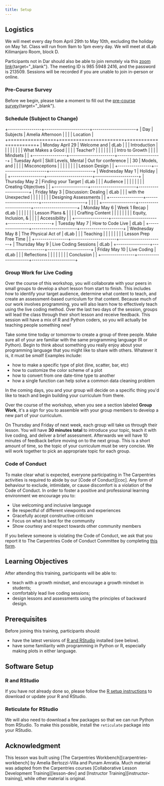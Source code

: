 ```yaml
---
title: Setup
---
```


## Logistics

We will meet every day from April 29th to May 10th, excluding the
holiday on May 1st. Class will run from 9am to 1pm every day. We will
meet at dLab Kilimanjaro Room, block D.

Participants not in Dar should also be able to join remotely via this
[zoom
link](https://zoom.us/j/98559482416?pwd=UzA3ZVFJNS9ZRnFYamhhUW1RVG5QUT09){target="_blank"}.
The meeting ID is 985 5948 2416, and the password is 213509. Sessions
will be recorded if you are unable to join in-person or online.

### Pre-Course Survey

Before we begin, please take a moment to fill out the [pre-course
survey](https://forms.gle/1eyZ96SjfWD9SLvc9){target="_blank"}.

### Schedule (Subject to Change)

+-----------------+-----------------------+----------------------+
| Day             | Subjects              | Amelia Afternoon     |
|                 |                       | Location             |
+=================+=======================+======================+
| Monday April 29 | Welcome and           | dLab                 |
|                 | Introduction          |                      |
|                 |                       |                      |
|                 | What Makes a Good     |                      |
|                 | Teacher?              |                      |
|                 |                       |                      |
|                 | Intro to Growth       |                      |
|                 | Mindsets              |                      |
+-----------------+-----------------------+----------------------+
| Tuesday April   | Skill Levels, Mental  | Out for conference   |
| 30              | Models, and           |                      |
|                 | Misconceptions        |                      |
|                 |                       |                      |
|                 | Lesson Design         |                      |
+-----------------+-----------------------+----------------------+
| Wednesday May 1 | Holiday               |                      |
+-----------------+-----------------------+----------------------+
| Thursday May 2  | Finding your Target   | dLab                 |
|                 | Audience              |                      |
|                 |                       |                      |
|                 | Creating Objectives   |                      |
+-----------------+-----------------------+----------------------+
| Friday May 3    | Discussion: Dealing   | dLab                 |
|                 | with the Unexpected   |                      |
|                 |                       |                      |
|                 | Designing Assessments |                      |
+-----------------+-----------------------+----------------------+
|                 |                       |                      |
+-----------------+-----------------------+----------------------+
| Monday May 6    | Week 1 Recap          | dLab                 |
|                 |                       |                      |
|                 | Lesson Plans &        |                      |
|                 | Crafting Content      |                      |
|                 |                       |                      |
|                 | Equity, Inclusion, &  |                      |
|                 | Accessibility         |                      |
+-----------------+-----------------------+----------------------+
| Tuesday May 7   | How to Code Live      | dLab                 |
+-----------------+-----------------------+----------------------+
| Wednesday May 8 | The Physical Act of   | dLab                 |
|                 | Teaching              |                      |
|                 |                       |                      |
|                 | Lesson Prep Free Time |                      |
+-----------------+-----------------------+----------------------+
| Thursday May 9  | Live Coding Sessions  | dLab                 |
+-----------------+-----------------------+----------------------+
| Friday May 10   | Live Coding           | dLab                 |
|                 | Reflections           |                      |
|                 |                       |                      |
|                 | Conclusion            |                      |
+-----------------+-----------------------+----------------------+

### Group Work for Live Coding

Over the course of this workshop, you will collaborate with your peers
in small groups to develop a short lesson from start to finish. This
includes how to identify your target audience, determine what content to
teach, and create an assessment-based curriculum for that content.
Because much of our work involves programming, you will also learn how
to effectively teach using the live coding method. Over the last two
days of the session, groups will lead the class through their short
lesson and receive feedback. This session will have a mix of R and
Python coders, so you will actually be teaching people something new!

Take some time today or tomorrow to create a group of three people. Make
sure all of your are familiar with the same programming language (R or
Python). Begin to think about something you really enjoy about your
programming language that you might like to share with others. Whatever
it is, it must be *small*! Examples include:

-   how to make a specific type of plot (line, scatter, bar, etc)
-   how to customize the color scheme of a plot
-   how to convert from one date-time type to another
-   how a single function can help solve a common data cleaning problem

In the coming days, you and your group will decide on a specific thing
you'd like to teach and begin building your curriculum from there.

Over the course of the workshop, when you see a section labeled **Group
Work**, it's a sign for you to assemble with your group members to
develop a new part of your curriculum.

On Thursday and Friday of next week, each group will take us through
their lesson. You will have **30 minutes total** to introduce your
topic, teach it with live coding, and deliver a brief assessment.
Afterwards we will have 10 minutes of feedback before moving on to the
next group. This is a short amount of time, so the topic of your
curriculum must be very concise. We will work together to pick an
appropriate topic for each group.

### Code of Conduct

To make clear what is expected, everyone participating in The
Carpentries activities is required to abide by our [Code of
Conduct][coc]. Any form of behaviour to exclude, intimidate, or cause
discomfort is a violation of the Code of Conduct. In order to foster a
positive and professional learning environment we encourage you to:

-   Use welcoming and inclusive language
-   Be respectful of different viewpoints and experiences
-   Gracefully accept constructive criticism
-   Focus on what is best for the community
-   Show courtesy and respect towards other community members

If you believe someone is violating the Code of Conduct, we ask that you
report it to The Carpentries Code of Conduct Committee by completing
[this form](https://goo.gl/forms/KoUfO53Za3apOuOK2).

## Learning Objectives

After attending this training, participants will be able to:

-   teach with a growth mindset, and encourage a growth mindset in
    students;
-   comfortably lead live coding sessions;
-   design lessons and assessments using the principles of backward
    design.

## Prerequisites

Before joining this training, participants should:

-   have the latest versions of [R and
    RStudio](https://bertozzivill.github.io/r-install-instructions)
    installed (see below).
-   have some familiarity with programming in Python or R, especially
    making plots in either language.

## Software Setup

### R and RStudio

If you have not already done so, please follow the [R setup
instructions](https://bertozzivill.github.io/r-install-instructions) to
download or update your R and RStudio.

### Reticulate for RStudio

We will also need to download a few packages so that we can run Python
from RStudio. To make this possible, install the `reticulate` package
into your RStudio.

## Acknowledgment

This lesson was built using [The Carpentries
Workbench][carpentries-workbench] by Amelia Bertozzi-Villa and Punam
Amratia. Much material was adapted from the Carpentries courses
[Collaborative Lesson Development Training][lesson-dev] and [Instructor
Training][instructor-training], while other material is original.

